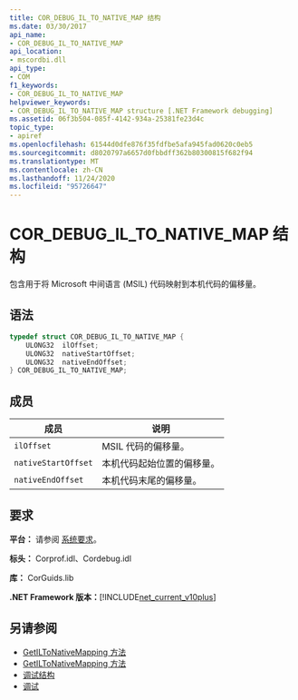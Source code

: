 ```yaml
---
title: COR_DEBUG_IL_TO_NATIVE_MAP 结构
ms.date: 03/30/2017
api_name:
- COR_DEBUG_IL_TO_NATIVE_MAP
api_location:
- mscordbi.dll
api_type:
- COM
f1_keywords:
- COR_DEBUG_IL_TO_NATIVE_MAP
helpviewer_keywords:
- COR_DEBUG_IL_TO_NATIVE_MAP structure [.NET Framework debugging]
ms.assetid: 06f3b504-085f-4142-934a-25381fe23d4c
topic_type:
- apiref
ms.openlocfilehash: 61544d0dfe876f35fdfbe5afa945fad0620c0eb5
ms.sourcegitcommit: d8020797a6657d0fbbdff362b80300815f682f94
ms.translationtype: MT
ms.contentlocale: zh-CN
ms.lasthandoff: 11/24/2020
ms.locfileid: "95726647"
---
```

# <a name="cor_debug_il_to_native_map-structure"></a>COR_DEBUG_IL_TO_NATIVE_MAP 结构

包含用于将 Microsoft 中间语言 (MSIL) 代码映射到本机代码的偏移量。  
  
## <a name="syntax"></a>语法  
  
```cpp  
typedef struct COR_DEBUG_IL_TO_NATIVE_MAP {  
    ULONG32  ilOffset;  
    ULONG32  nativeStartOffset;  
    ULONG32  nativeEndOffset;  
} COR_DEBUG_IL_TO_NATIVE_MAP;  
```  
  
## <a name="members"></a>成员  
  
|成员|说明|  
|------------|-----------------|  
|`ilOffset`|MSIL 代码的偏移量。|  
|`nativeStartOffset`|本机代码起始位置的偏移量。|  
|`nativeEndOffset`|本机代码末尾的偏移量。|  
  
## <a name="requirements"></a>要求  

 **平台：** 请参阅 [系统要求](../../get-started/system-requirements.md)。  
  
 **标头：** Corprof.idl、Cordebug.idl  
  
 **库：** CorGuids.lib  
  
 **.NET Framework 版本：**[!INCLUDE[net_current_v10plus](../../../../includes/net-current-v10plus-md.md)]  
  
## <a name="see-also"></a>另请参阅

- [GetILToNativeMapping 方法](../profiling/icorprofilerinfo-getiltonativemapping-method.md)
- [GetILToNativeMapping 方法](icordebugcode-getiltonativemapping-method.md)
- [调试结构](debugging-structures.md)
- [调试](index.md)

